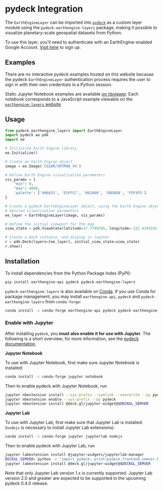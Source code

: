 # pydeck Integration

The `EarthEngineLayer` can be imported into [`pydeck`](https://pydeck.gl) as a
custom layer module using the `pydeck-earthengine-layers` package, making it
possible to visualize planetary-scale geospatial datasets from Python.

To use this layer, you'll need to authenticate with an EarthEngine-enabled
Google Account. [Visit here][gee-signup] to sign up.

[gee-signup]: https://signup.earthengine.google.com/#!/

## Examples

There are no interactive pydeck examples hosted on this website because the
pydeck `EarthEngineLayer` authentication process requires the user to sign in
with their own credentials in a Python session.

Static Jupyter Notebook examples are available [on nbviewer][nbviewer-examples].
Each notebook corresponds to a JavaScript example viewable on the
[`earthengine-layers` website][ee-layers-js-examples]

[nbviewer-examples]: https://nbviewer.jupyter.org/github/UnfoldedInc/earthengine-layers/tree/master/py/examples/
[ee-layers-js-examples]: https://earthengine-layers.com/examples

## Usage

```py
from pydeck_earthengine_layers import EarthEngineLayer
import pydeck as pdk
import ee

# Initialize Earth Engine library
ee.Initialize()

# Create an Earth Engine object
image = ee.Image('CGIAR/SRTM90_V4')

# Define Earth Engine visualization parameters
vis_params = {
    "min": 0, 
    "max": 4000,
    'palette': ['006633', 'E5FFCC', '662A00', 'D8D8D8', 'F5F5F5']
}

# Create a pydeck EarthEngineLayer object, using the Earth Engine object and
# desired visualization parameters
ee_layer = EarthEngineLayer(image, vis_params)

# Define the initial viewport for the map
view_state = pdk.ViewState(latitude=37.7749295, longitude=-122.4194155, zoom=10, bearing=0, pitch=45)

# Create a Deck instance, and display in Jupyter
r = pdk.Deck(layers=[ee_layer], initial_view_state=view_state)
r.show()
```

## Installation

To install dependencies from the Python Package Index (PyPI):

```bash
pip install earthengine-api pydeck pydeck-earthengine-layers
```

`pydeck-earthengine-layers` is also available on [Conda](https://anaconda.org/conda-forge/pydeck-earthengine-layers). If you use Conda for package
management, you may install `earthengine-api`, `pydeck` and `pydeck-earthengine-layers` from `conda-forge`:

```bash
conda install -c conda-forge earthengine-api pydeck pydeck-earthengine-layers
```

### Enable with Jupyter

After installing `pydeck`, you **must also enable it for use with Jupyter**. The
following is a short overview; for more information, see the [pydeck
documentation][pydeck-enable-jupyter].

[pydeck-enable-jupyter]: https://pydeck.gl/installation.html#enabling-pydeck-for-jupyter

**Jupyter Notebook**

To use with Jupyter Notebook, first make sure Jupyter Notebook is installed:

```bash
conda install -c conda-forge jupyter notebook
```

Then to enable pydeck with Jupyter Notebook, run

```bash
jupyter nbextension install --sys-prefix --symlink --overwrite --py pydeck
jupyter nbextension enable --sys-prefix --py pydeck
jupyter nbextension install @deck.gl/jupyter-widget@$DECKGL_SEMVER
```

**Jupyter Lab**

To use with Jupyter Lab, first make sure that Jupyter Lab is installed:
(`nodejs` is necessary to install Jupyter Lab extensions):

```bash
conda install -c conda-forge jupyter jupyterlab nodejs
```

Then to enable pydeck with Jupyter Lab, run

```bash
jupyter labextension install @jupyter-widgets/jupyterlab-manager
DECKGL_SEMVER=`python -c "import pydeck; print(pydeck.frontend_semver.DECKGL_SEMVER)"`
jupyter labextension install @deck.gl/jupyter-widget@$DECKGL_SEMVER
```

Note that only Jupyter Lab version 1.x is currently supported. Jupyter Lab
version 2.0 and greater are expected to be supported in the upcoming  pydeck
0.4.0 release.
